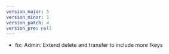 ```yaml
---
version_major: 5
version_minor: 1
version_patch: 4
version_pre: null
---
```


- fix: Admin: Extend delete and transfer to include more fkeys

